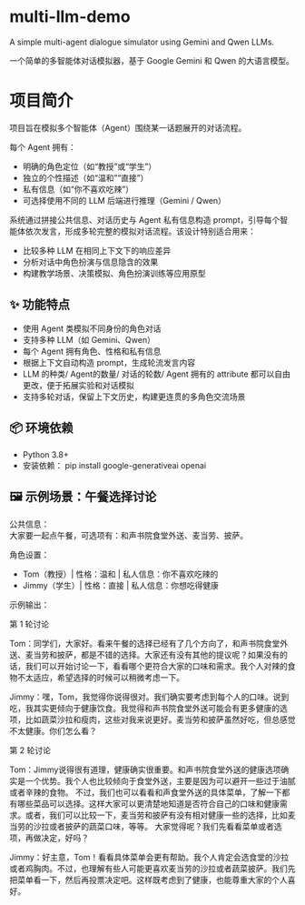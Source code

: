 # multi-llm-demo
A simple multi-agent dialogue simulator using Gemini and Qwen LLMs.

一个简单的多智能体对话模拟器，基于 Google Gemini 和 Qwen 的大语言模型。

# 项目简介
项目旨在模拟多个智能体（Agent）围绕某一话题展开的对话流程。

每个 Agent 拥有：
- 明确的角色定位（如“教授”或“学生”）
- 独立的个性描述（如“温和”“直接”）
- 私有信息（如“你不喜欢吃辣”）
- 可选择使用不同的 LLM 后端进行推理（Gemini / Qwen）

系统通过拼接公共信息、对话历史与 Agent 私有信息构造 prompt，引导每个智能体依次发言，形成多轮完整的模拟对话流程。该设计特别适合用来：
- 比较多种 LLM 在相同上下文下的响应差异
- 分析对话中角色扮演与信息隐含的效果
- 构建教学场景、决策模拟、角色扮演训练等应用原型

## ✨ 功能特点
- 使用 Agent 类模拟不同身份的角色对话  
- 支持多种 LLM（如 Gemini、Qwen）  
- 每个 Agent 拥有角色、性格和私有信息  
- 根据上下文自动构造 prompt，生成轮流发言内容  
- LLM 的种类/ Agent的数量/ 对话的轮数/ Agent 拥有的 attribute 都可以自由更改，便于拓展实验和对话模拟  
- 支持多轮对话，保留上下文历史，构建更连贯的多角色交流场景  

## 📦 环境依赖
- Python 3.8+
- 安装依赖：
  pip install google-generativeai openai

## 🖼️ 示例场景：午餐选择讨论
公共信息：  
大家要一起点午餐，可选项有：和声书院食堂外送、麦当劳、披萨。

角色设置：
- Tom（教授）| 性格：温和 | 私人信息：你不喜欢吃辣的
- Jimmy（学生）| 性格：直接 | 私人信息：你想吃得健康

示例输出：

 第 1 轮讨论
 
Tom：同学们，大家好。看来午餐的选择已经有了几个方向了，和声书院食堂外送、麦当劳和披萨，都是不错的选择。大家还有没有其他的提议呢？如果没有的话，我们可以开始讨论一下，看看哪个更符合大家的口味和需求。我个人对辣的食物不太适应，希望选择的时候可以稍微考虑一下。

Jimmy：嘿，Tom，我觉得你说得很对。我们确实要考虑到每个人的口味。说到吃，我其实更倾向于健康饮食。我觉得和声书院食堂外送可能会有更多健康的选项，比如蔬菜沙拉和瘦肉，这些对我来说更好。麦当劳和披萨虽然好吃，但总感觉不太健康。你们怎么看？

 第 2 轮讨论
 
Tom：Jimmy说得很有道理，健康确实很重要。和声书院食堂外送的健康选项确实是一个优势。我个人也比较倾向于食堂外送，主要是因为可以避开一些过于油腻或者辛辣的食物。 
不过，我们也可以看看和声食堂外送的具体菜单，了解一下都有哪些菜品可以选择。这样大家可以更清楚地知道是否符合自己的口味和健康需求。或者，我们可以比较一下，麦当劳和披萨有没有相对健康一些的选择，比如麦当劳的沙拉或者披萨的蔬菜口味，等等。 
大家觉得呢？我们先看看菜单或者选项，再做决定，好吗？

Jimmy：好主意，Tom！看看具体菜单会更有帮助。我个人肯定会选食堂的沙拉或者鸡胸肉。不过，也理解有些人可能更喜欢麦当劳的沙拉或者蔬菜披萨。我们先把菜单看一下，然后再投票决定吧。这样既考虑到了健康，也能尊重大家的个人喜好。

